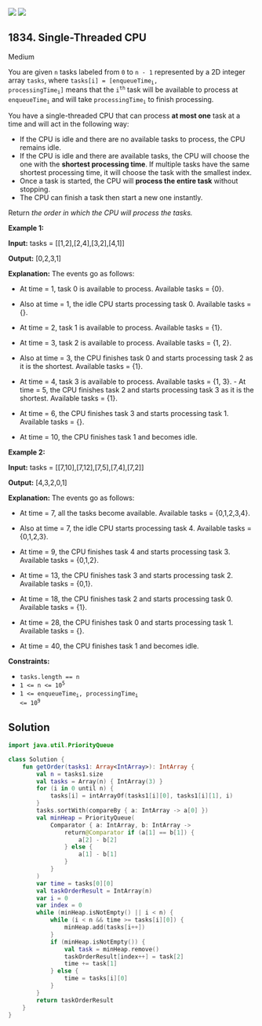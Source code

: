 [![](https://img.shields.io/github/stars/javadev/LeetCode-in-Kotlin?label=Stars&style=flat-square)](https://github.com/javadev/LeetCode-in-Kotlin)
[![](https://img.shields.io/github/forks/javadev/LeetCode-in-Kotlin?label=Fork%20me%20on%20GitHub%20&style=flat-square)](https://github.com/javadev/LeetCode-in-Kotlin/fork)

## 1834\. Single-Threaded CPU

Medium

You are given `n` tasks labeled from `0` to `n - 1` represented by a 2D integer array `tasks`, where <code>tasks[i] = [enqueueTime<sub>i</sub>, processingTime<sub>i</sub>]</code> means that the <code>i<sup>th</sup></code> task will be available to process at <code>enqueueTime<sub>i</sub></code> and will take <code>processingTime<sub>i</sub></code> to finish processing.

You have a single-threaded CPU that can process **at most one** task at a time and will act in the following way:

*   If the CPU is idle and there are no available tasks to process, the CPU remains idle.
*   If the CPU is idle and there are available tasks, the CPU will choose the one with the **shortest processing time**. If multiple tasks have the same shortest processing time, it will choose the task with the smallest index.
*   Once a task is started, the CPU will **process the entire task** without stopping.
*   The CPU can finish a task then start a new one instantly.

Return _the order in which the CPU will process the tasks._

**Example 1:**

**Input:** tasks = \[\[1,2],[2,4],[3,2],[4,1]]

**Output:** [0,2,3,1]

**Explanation:** The events go as follows: 

- At time = 1, task 0 is available to process. Available tasks = {0}. 

- Also at time = 1, the idle CPU starts processing task 0. Available tasks = {}. 

- At time = 2, task 1 is available to process. Available tasks = {1}.

- At time = 3, task 2 is available to process. Available tasks = {1, 2}. 

- Also at time = 3, the CPU finishes task 0 and starts processing task 2 as it is the shortest. Available tasks = {1}. 

- At time = 4, task 3 is available to process. Available tasks = {1, 3}. - At time = 5, the CPU finishes task 2 and starts processing task 3 as it is the shortest. Available tasks = {1}. 

- At time = 6, the CPU finishes task 3 and starts processing task 1. Available tasks = {}. 

- At time = 10, the CPU finishes task 1 and becomes idle.

**Example 2:**

**Input:** tasks = \[\[7,10],[7,12],[7,5],[7,4],[7,2]]

**Output:** [4,3,2,0,1]

**Explanation:** The events go as follows: 

- At time = 7, all the tasks become available. Available tasks = {0,1,2,3,4}. 

- Also at time = 7, the idle CPU starts processing task 4. Available tasks = {0,1,2,3}. 

- At time = 9, the CPU finishes task 4 and starts processing task 3. Available tasks = {0,1,2}. 

- At time = 13, the CPU finishes task 3 and starts processing task 2. Available tasks = {0,1}. 

- At time = 18, the CPU finishes task 2 and starts processing task 0. Available tasks = {1}. 

- At time = 28, the CPU finishes task 0 and starts processing task 1. Available tasks = {}. 

- At time = 40, the CPU finishes task 1 and becomes idle.

**Constraints:**

*   `tasks.length == n`
*   <code>1 <= n <= 10<sup>5</sup></code>
*   <code>1 <= enqueueTime<sub>i</sub>, processingTime<sub>i</sub> <= 10<sup>9</sup></code>

## Solution

```kotlin
import java.util.PriorityQueue

class Solution {
    fun getOrder(tasks1: Array<IntArray>): IntArray {
        val n = tasks1.size
        val tasks = Array(n) { IntArray(3) }
        for (i in 0 until n) {
            tasks[i] = intArrayOf(tasks1[i][0], tasks1[i][1], i)
        }
        tasks.sortWith(compareBy { a: IntArray -> a[0] })
        val minHeap = PriorityQueue(
            Comparator { a: IntArray, b: IntArray ->
                return@Comparator if (a[1] == b[1]) {
                    a[2] - b[2]
                } else {
                    a[1] - b[1]
                }
            }
        )
        var time = tasks[0][0]
        val taskOrderResult = IntArray(n)
        var i = 0
        var index = 0
        while (minHeap.isNotEmpty() || i < n) {
            while (i < n && time >= tasks[i][0]) {
                minHeap.add(tasks[i++])
            }
            if (minHeap.isNotEmpty()) {
                val task = minHeap.remove()
                taskOrderResult[index++] = task[2]
                time += task[1]
            } else {
                time = tasks[i][0]
            }
        }
        return taskOrderResult
    }
}
```